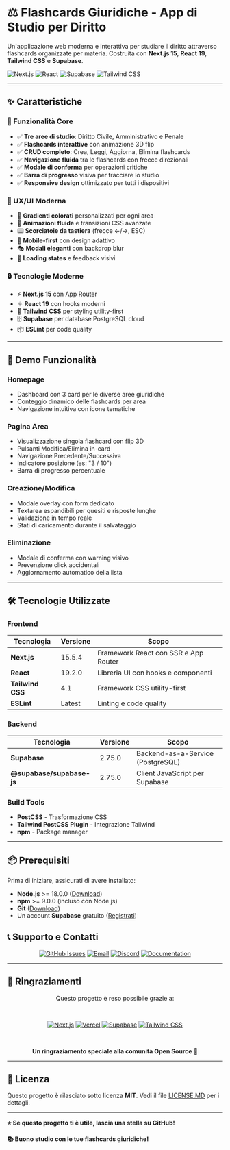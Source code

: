 # ⚖️ Flashcards Giuridiche - App di Studio per Diritto

Un'applicazione web moderna e interattiva per studiare il diritto attraverso flashcards organizzate per materia. Costruita con **Next.js 15**, **React 19**, **Tailwind CSS** e **Supabase**.

![Next.js](https://img.shields.io/badge/Next.js-15.5.4-black?style=flat-square&logo=next.js)
![React](https://img.shields.io/badge/React-19.2.0-blue?style=flat-square&logo=react)
![Supabase](https://img.shields.io/badge/Supabase-2.75.0-green?style=flat-square&logo=supabase)
![Tailwind CSS](https://img.shields.io/badge/Tailwind-4.1-38B2AC?style=flat-square&logo=tailwind-css)

---

## ✨ Caratteristiche

### 🎯 Funzionalità Core
- ✅ **Tre aree di studio**: Diritto Civile, Amministrativo e Penale
- ✅ **Flashcards interattive** con animazione 3D flip
- ✅ **CRUD completo**: Crea, Leggi, Aggiorna, Elimina flashcards
- ✅ **Navigazione fluida** tra le flashcards con frecce direzionali
- ✅ **Modale di conferma** per operazioni critiche
- ✅ **Barra di progresso** visiva per tracciare lo studio
- ✅ **Responsive design** ottimizzato per tutti i dispositivi

### 🎨 UX/UI Moderna
- 🌈 **Gradienti colorati** personalizzati per ogni area
- 🔄 **Animazioni fluide** e transizioni CSS avanzate
- ⌨️ **Scorciatoie da tastiera** (frecce ←/→, ESC)
- 📱 **Mobile-first** con design adattivo
- 🎭 **Modali eleganti** con backdrop blur
- 💫 **Loading states** e feedback visivi

### 🔒 Tecnologie Moderne
- ⚡ **Next.js 15** con App Router
- ⚛️ **React 19** con hooks moderni
- 🎨 **Tailwind CSS** per styling utility-first
- 🗄️ **Supabase** per database PostgreSQL cloud
- 📦 **ESLint** per code quality

---

## 🎥 Demo Funzionalità

### Homepage
- Dashboard con 3 card per le diverse aree giuridiche
- Conteggio dinamico delle flashcards per area
- Navigazione intuitiva con icone tematiche

### Pagina Area
- Visualizzazione singola flashcard con flip 3D
- Pulsanti Modifica/Elimina in-card
- Navigazione Precedente/Successiva
- Indicatore posizione (es: "3 / 10")
- Barra di progresso percentuale

### Creazione/Modifica
- Modale overlay con form dedicato
- Textarea espandibili per quesiti e risposte lunghe
- Validazione in tempo reale
- Stati di caricamento durante il salvataggio

### Eliminazione
- Modale di conferma con warning visivo
- Prevenzione click accidentali
- Aggiornamento automatico della lista

---

## 🛠 Tecnologie Utilizzate

### Frontend
| Tecnologia | Versione | Scopo |
|------------|----------|-------|
| **Next.js** | 15.5.4   | Framework React con SSR e App Router |
| **React** | 19.2.0   | Libreria UI con hooks e componenti |
| **Tailwind CSS** | 4.1      | Framework CSS utility-first |
| **ESLint** | Latest   | Linting e code quality |

### Backend
| Tecnologia | Versione | Scopo |
|------------|----------|-------|
| **Supabase** | 2.75.0 | Backend-as-a-Service (PostgreSQL) |
| **@supabase/supabase-js** | 2.75.0 | Client JavaScript per Supabase |

### Build Tools
- **PostCSS** - Trasformazione CSS
- **Tailwind PostCSS Plugin** - Integrazione Tailwind
- **npm** - Package manager

---

## 📦 Prerequisiti

Prima di iniziare, assicurati di avere installato:

- **Node.js** >= 18.0.0 ([Download](https://nodejs.org/))
- **npm** >= 9.0.0 (incluso con Node.js)
- **Git** ([Download](https://git-scm.com/))
- Un account **Supabase** gratuito ([Registrati](https://supabase.com/))

## 📞 Supporto e Contatti

<div align="center">

[![GitHub Issues](https://img.shields.io/badge/GitHub-Issues-red?style=for-the-badge&logo=github)](https://github.com/tuo-username/flashcards-giuridiche/issues)
[![Email](https://img.shields.io/badge/Email-Contattaci-blue?style=for-the-badge&logo=gmail)](mailto:tua-email@example.com)
[![Discord](https://img.shields.io/badge/Discord-Community-5865F2?style=for-the-badge&logo=discord)](https://discord.gg/tuo-server)
[![Documentation](https://img.shields.io/badge/Docs-README-green?style=for-the-badge&logo=readme)](./README.md)

</div>

---

## 🙏 Ringraziamenti

<div align="center">

Questo progetto è reso possibile grazie a:

<br>

[![Next.js](https://img.shields.io/badge/Next.js-000000?style=for-the-badge&logo=next.js&logoColor=white)](https://nextjs.org/)
[![Vercel](https://img.shields.io/badge/Vercel-000000?style=for-the-badge&logo=vercel&logoColor=white)](https://vercel.com/)
[![Supabase](https://img.shields.io/badge/Supabase-3ECF8E?style=for-the-badge&logo=supabase&logoColor=white)](https://supabase.com/)
[![Tailwind CSS](https://img.shields.io/badge/Tailwind_CSS-38B2AC?style=for-the-badge&logo=tailwind-css&logoColor=white)](https://tailwindcss.com/)

<br>

**Un ringraziamento speciale alla comunità Open Source** 💙

</div>

---

## 📄 Licenza

Questo progetto è rilasciato sotto licenza **MIT**. Vedi il file [LICENSE.MD](./LICENSE.MD) per i dettagli.

---

**⭐ Se questo progetto ti è utile, lascia una stella su GitHub!**

**📚 Buono studio con le tue flashcards giuridiche!**

